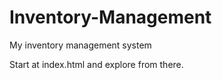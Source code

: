 # Inventory-Management
My inventory management system

Start at index.html and explore from there. 
